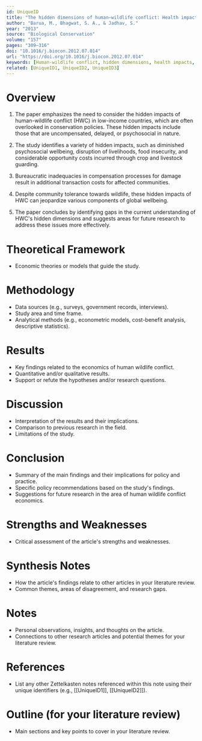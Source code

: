 ```yaml
---
id: UniqueID
title: "The hidden dimensions of human–wildlife conflict: Health impacts, opportunity and transaction costs"
author: "Barua, M., Bhagwat, S. A., & Jadhav, S."
year: "2013"
source: "Biological Conservation"
volume: "157"
pages: "309–316"
doi: "10.1016/j.biocon.2012.07.014"
url: "https://doi.org/10.1016/j.biocon.2012.07.014"
keywords: [Human-wildlife conflict, hidden dimensions, health impacts, opportunity costs, transaction costs]
related: [UniqueID1, UniqueID2, UniqueID3]
---
```


# Overview

1. The paper emphasizes the need to consider the hidden impacts of human-wildlife conflict (HWC) in low-income countries, which are often overlooked in conservation policies. These hidden impacts include those that are uncompensated, delayed, or psychosocial in nature.

2. The study identifies a variety of hidden impacts, such as diminished psychosocial wellbeing, disruption of livelihoods, food insecurity, and considerable opportunity costs incurred through crop and livestock guarding.

3. Bureaucratic inadequacies in compensation processes for damage result in additional transaction costs for affected communities.

4. Despite community tolerance towards wildlife, these hidden impacts of HWC can jeopardize various components of global wellbeing.

5. The paper concludes by identifying gaps in the current understanding of HWC's hidden dimensions and suggests areas for future research to address these issues more effectively.
# Theoretical Framework

- Economic theories or models that guide the study.

# Methodology

- Data sources (e.g., surveys, government records, interviews).
- Study area and time frame.
- Analytical methods (e.g., econometric models, cost-benefit analysis, descriptive statistics).

# Results

- Key findings related to the economics of human wildlife conflict.
- Quantitative and/or qualitative results.
- Support or refute the hypotheses and/or research questions.

# Discussion

- Interpretation of the results and their implications.
- Comparison to previous research in the field.
- Limitations of the study.

# Conclusion

- Summary of the main findings and their implications for policy and practice.
- Specific policy recommendations based on the study's findings.
- Suggestions for future research in the area of human wildlife conflict economics.

# Strengths and Weaknesses

- Critical assessment of the article's strengths and weaknesses.

# Synthesis Notes

- How the article's findings relate to other articles in your literature review.
- Common themes, areas of disagreement, and research gaps.

# Notes

- Personal observations, insights, and thoughts on the article.
- Connections to other research articles and potential themes for your literature review.

# References

- List any other Zettelkasten notes referenced within this note using their unique identifiers (e.g., [[UniqueID1]], [[UniqueID2]]).

# Outline (for your literature review)

- Main sections and key points to cover in your literature review.
